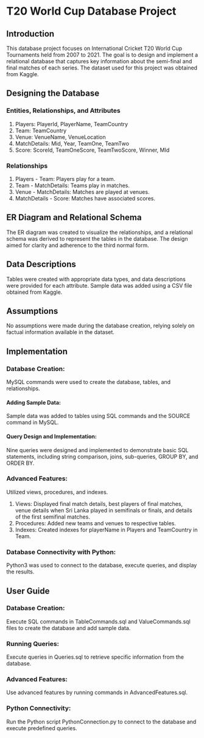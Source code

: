 # T20 World Cup Database Project 

## Introduction
This database project focuses on International Cricket T20 World Cup Tournaments held from 2007 to 2021. The goal is to design and implement a relational database that captures key information about the semi-final and final matches of each series. The dataset used for this project was obtained from Kaggle.

## Designing the Database

### Entities, Relationships, and Attributes
1. Players: PlayerId, PlayerName, TeamCountry
2. Team: TeamCountry
3. Venue: VenueName, VenueLocation
4. MatchDetails: Mid, Year, TeamOne, TeamTwo
5. Score: ScoreId, TeamOneScore, TeamTwoScore, Winner, MId
   
### Relationships
1. Players - Team: Players play for a team.
2. Team - MatchDetails: Teams play in matches.
3. Venue - MatchDetails: Matches are played at venues.
4. MatchDetails - Score: Matches have associated scores.
  
## ER Diagram and Relational Schema
The ER diagram was created to visualize the relationships, and a relational schema was derived to represent the tables in the database. The design aimed for clarity and adherence to the third normal form.

## Data Descriptions
Tables were created with appropriate data types, and data descriptions were provided for each attribute. Sample data was added using a CSV file obtained from Kaggle.

## Assumptions
No assumptions were made during the database creation, relying solely on factual information available in the dataset.

## Implementation

### Database Creation:
MySQL commands were used to create the database, tables, and relationships.

#### Adding Sample Data:
Sample data was added to tables using SQL commands and the SOURCE command in MySQL.
#### Query Design and Implementation:
Nine queries were designed and implemented to demonstrate basic SQL statements, including string comparison, joins, sub-queries, GROUP BY, and ORDER BY.


### Advanced Features:
Utilized views, procedures, and indexes.
1. Views: Displayed final match details, best players of final matches, venue details when Sri Lanka played in semifinals or finals, and details of the first semifinal matches.
2. Procedures: Added new teams and venues to respective tables.
3. Indexes: Created indexes for playerName in Players and TeamCountry in Team.
   
### Database Connectivity with Python:
Python3 was used to connect to the database, execute queries, and display the results.

## User Guide

### Database Creation:
Execute SQL commands in TableCommands.sql and ValueCommands.sql files to create the database and add sample data.

### Running Queries:
Execute queries in Queries.sql to retrieve specific information from the database.

### Advanced Features:
Use advanced features by running commands in AdvancedFeatures.sql.

### Python Connectivity:
Run the Python script PythonConnection.py to connect to the database and execute predefined queries.
